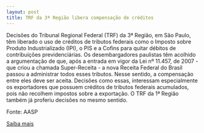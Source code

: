 ```yaml
---
layout: post
title: TRF da 3ª Região libera compensação de créditos
---
```

<p>Decisões do Tribunal Regional Federal (TRF) da 3ª Região, em São Paulo, têm liberado o uso de créditos de tributos federais como o Imposto sobre Produto Industrializado (IPI), o PIS e a Cofins para quitar débitos de contribuições previdenciárias. Os desembargadores paulistas têm acolhido a argumentação de que, após a entrada em vigor da Lei nº 11.457, de 2007 - que criou a chamada Super-Receita - a nova Receita Federal do Brasil passou a administrar todos esses tributos. Nesse sentido, a compensação entre eles deve ser aceita. Decisões como essas, interessam especialmente os exportadores que possuem créditos de tributos federais acumulados, pois não recolhem impostos sobre a exportação. O TRF da 1ª Região também já proferiu decisões no mesmo sentido. </p><p>Fonte: AASP</p><p><a href="http://www.aasp.org.br/aasp/imprensa/clipping/cli_noticia.asp?idnot=6398" target="_blank">Saiba mais </a></p><p>&nbsp;</p>
